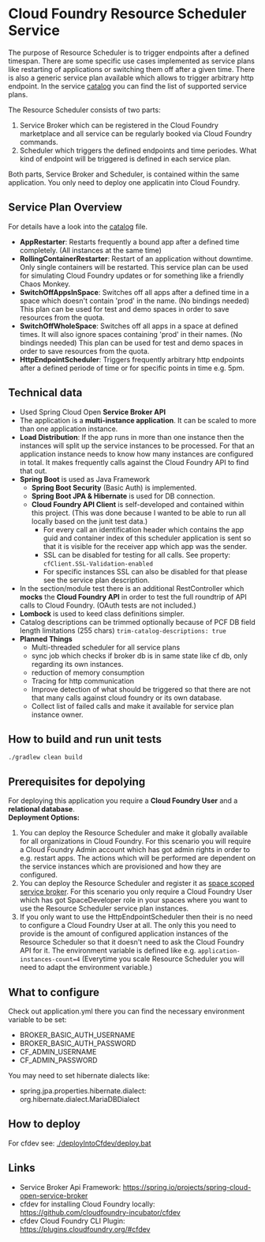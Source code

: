 # Cloud Foundry Resource Scheduler Service
The purpose of Resource Scheduler is to trigger endpoints after a defined timespan. There are some specific use cases implemented as service plans like restarting of applications or switching them off after a given time.
There is also a generic service plan available which allows to trigger arbitrary http endpoint. In the service <a href="./src/main/java/de/grimmpp/cloudFoundry/resourceScheduler/config/CatalogConfig.java">catalog</a> you can find the list of supported service plans. 

The Resource Scheduler consists of two parts:
1. Service Broker which can be registered in the Cloud Foundry marketplace and all service can be regularly booked via Cloud Foundry commands.
2. Scheduler which triggers the defined endpoints and time periodes. What kind of endpoint will be triggered is defined in each service plan.

Both parts, Service Broker and Scheduler, is contained within the same application. You only need to deploy one applicatin into Cloud Foundry.

## Service Plan Overview
For details have a look into the <a href="./src/main/java/de/grimmpp/cloudFoundry/resourceScheduler/config/CatalogConfig.java">catalog</a> file.
* **AppRestarter**: Restarts frequently a bound app after a defined time completely. (All instances at the same time) 
* **RollingContainerRestarter**: Restart of an application without downtime. Only single containers will be restarted. This service plan can be used for simulating Cloud Foundry updates or for something like a friendly Chaos Monkey. 
* **SwitchOffAppsInSpace**: Switches off all apps after a defined time in a space which doesn't contain 'prod' in the name. (No bindings needed) This plan can be used for test and demo spaces in order to save resources from the quota.
* **SwitchOffWholeSpace**: Switches off all apps in a space at defined times. It will also ignore spaces containing 'prod' in their names. (No bindings needed) This plan can be used for test and demo spaces in order to save resources from the quota.
* **HttpEndpointScheduler**: Triggers frequently arbitrary http endpoints after a defined periode of time or for specific points in time e.g. 5pm.


## Technical data
* Used Spring Cloud Open **Service Broker API**
* The application is a **multi-instance application**. It can be scaled to more than one application instance.
* **Load Distribution**: If the app runs in more than one instance then the instances will split up the service instances to be processed. For that an application instance needs to know how many instances are configured in total. It makes frequently calls against the Cloud Foundry API to find that out. 
* **Spring Boot** is used as Java Framework
  * **Spring Boot Security** (Basic Auth) is implemented.
  * **Spring Boot JPA & Hibernate** is used for DB connection.
  * **Cloud Foundry API Client** is self-developed and contained within this project. (This was done because I wanted to be able to run all locally based on the junit test data.)
    * For every call an identification header which contains the app guid and container index of this scheduler application is sent so that it is visible for the receiver app which app was the sender.
    * SSL can be disabled for testing for all calls. See property: `cfClient.SSL-Validation-enabled`
    * For specific instances SSL can also be disabled for that please see the service plan description.
* In the section/module test there is an additional RestController which **mocks** the **Cloud Foundry API** in order to test the full roundtrip of API calls to Cloud Foundry. (OAuth tests are not included.)
* **Lombock** is used to keed class definitions simpler.
* Catalog descriptions can be trimmed optionally because of PCF DB field length limitations (255 chars) `trim-catalog-descriptions: true`
* **Planned Things**
  * Multi-threaded scheduler for all service plans
  * sync job which checks if broker db is in same state like cf db, only regarding its own instances.
  * reduction of memory consumption
  * Tracing for http communication
  * Improve detection of what should be triggered so that there are not that many calls against cloud foundry or its own database.
  * Collect list of failed calls and make it available for service plan instance owner.

## How to build and run unit tests
````
./gradlew clean build
````

## Prerequisites for depolying 
For deploying this application you require a **Cloud Foundry User** and a **relational database**. <br />
**Deployment Options:**
1. You can deploy the Resource Scheduler and make it globally available for all organizations in Cloud Foundry. For this scenario you will require a Cloud Foundry Admin account which has got admin rights in order to e.g. restart apps. The actions which will be performed are dependent on the service instances which are provisioned and how they are configured.
2. You can deploy the Resource Scheduler and register it as <a href="https://docs.cloudfoundry.org/services/managing-service-brokers.html#register-broker">space scoped service broker</a>. For this scenario you only require a Cloud Foundry User which has got SpaceDeveloper role in your spaces where you want to use the Resource Scheduler service plan instances.
3. If you only want to use the HttpEndpointScheduler then their is no need to configure a Cloud Foundry User at all. The only this you need to provide is the amount of configured application instances of the Resource Scheduler so that it doesn't need to ask the Cloud Foundry API for it. The environment variable is defined like e.g. `application-instances-count=4` (Everytime you scale Resource Scheduler you will need to adapt the environment variable.)

## What to configure
Check out application.yml there you can find the necessary environment variable to be set:
* BROKER_BASIC_AUTH_USERNAME
* BROKER_BASIC_AUTH_PASSWORD
* CF_ADMIN_USERNAME
* CF_ADMIN_PASSWORD

You may need to set hibernate dialects like: 
* spring.jpa.properties.hibernate.dialect: org.hibernate.dialect.MariaDBDialect

## How to deploy
For cfdev see: <a href="./deployIntoCfdev/deploy.bat">./deployIntoCfdev/deploy.bat</a>

## Links
* Service Broker Api Framework: https://spring.io/projects/spring-cloud-open-service-broker
* cfdev for installing Cloud Foundry locally: https://github.com/cloudfoundry-incubator/cfdev
* cfdev Cloud Foundry CLI Plugin: https://plugins.cloudfoundry.org/#cfdev 

